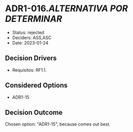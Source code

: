 # ADR1-016.*ALTERNATIVA POR DETERMINAR*

* Status: rejected
* Deciders: ASS,ASC
* Date: 2023-01-24

## Decision Drivers

* Requisitos: RF1.1.

## Considered Options

* ADR1-15

## Decision Outcome

Chosen option: "ADR1-15", because comes out best.

